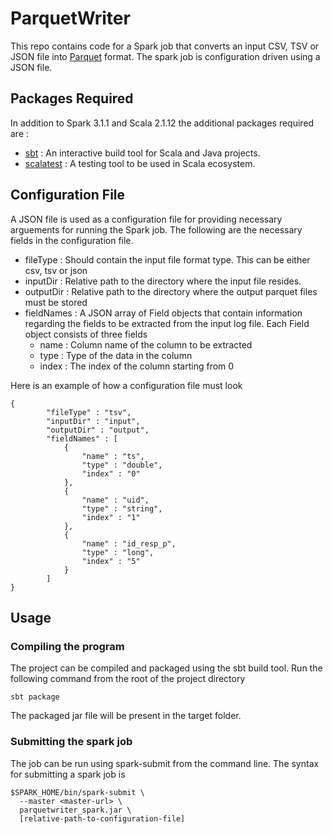 # ParquetWriter

This repo contains code for a Spark job that converts an input CSV, TSV or JSON file into [Parquet](https://parquet.apache.org/) format. The spark job is configuration driven using a JSON file.

## Packages Required

In addition to Spark 3.1.1 and Scala 2.1.12 the additional packages required are :

* [sbt](https://www.scala-sbt.org/) : An interactive build tool for Scala and Java projects.
* [scalatest](https://www.scalatest.org/) : A testing tool to be used in Scala ecosystem.

## Configuration File
A JSON file is used as a configuration file for providing necessary arguements for running the Spark job. The following are the necessary fields in the configuration file.

* fileType : Should contain the input file format type. This can be either csv, tsv or json
* inputDir : Relative path to the directory where the input file resides.
* outputDir : Relative path to the directory where the output parquet files must be stored
* fieldNames : A JSON array of Field objects that contain information regarding the fields to be extracted from the input log file. Each Field object consists of three fields
	* name : Column name of the column to be extracted
	* type : Type of the data in the column
	* index : The index of the column starting from 0

Here is an example of how a configuration file must look

```
{		
		"fileType" : "tsv",
		"inputDir" : "input",
		"outputDir" : "output",
		"fieldNames" : [
			{	
				"name" : "ts",
				"type" : "double",
				"index" : "0"
			},
			{	
				"name" : "uid",
				"type" : "string",
				"index" : "1"
			},
			{
				"name" : "id_resp_p",
				"type" : "long",
				"index" : "5"
			}
		]
}
```
## Usage

### Compiling the program

The project can be compiled and packaged using the sbt build tool. Run the following command from the root of the project directory

```
sbt package
```
The packaged jar file will be present in the target folder.

### Submitting the spark job

The job can be run using spark-submit from the command line. The syntax for submitting a spark job is

```
$SPARK_HOME/bin/spark-submit \
  --master <master-url> \
  parquetwriter_spark.jar \
  [relative-path-to-configuration-file]
```

